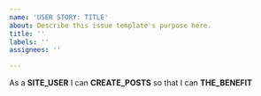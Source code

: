 ```yaml
---
name: 'USER STORY: TITLE'
about: Describe this issue template's purpose here.
title: ''
labels: ''
assignees: ''

---
```


As a **SITE_USER** I can **CREATE_POSTS** so that I can **THE_BENEFIT**
